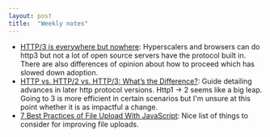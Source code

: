 ```yaml
---
layout: post
title:  "Weekly notes"
---
```


* [HTTP/3 is everywhere but nowhere](https://httptoolkit.com/blog/http3-quic-open-source-support-nowhere/?utm_source=tldrwebdev): Hyperscalers and browsers can do http3 but not a lot of open source servers have the protocol built in. There are also differences of opinion about how to proceed which has slowed down adoption.
* [HTTP vs. HTTP/2 vs. HTTP/3: What’s the Difference?](https://www.pubnub.com/blog/http-vs-http-2-vs-http-3-whats-the-difference/): Guide detailing advances in later http protocol versions. Http1 -> 2 seems like a big leap. Going to 3 is more efficient in certain scenarios but I'm unsure at this point whether it is as impactful a change.
* [7 Best Practices of File Upload With JavaScript](https://storagebowl.net/blogs/best-practices-of-file-upload?utm_source=tldrwebdev): Nice list of things to consider for improving file uploads.
